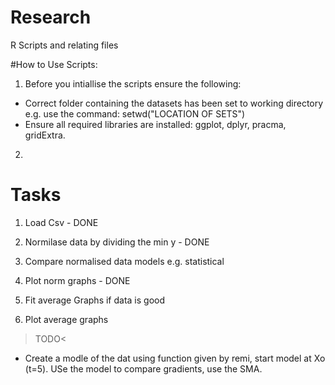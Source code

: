 # Research
R Scripts and relating files

#How to Use Scripts:
1. Before you intiallise the scripts ensure the following:
- Correct folder containing the datasets has been set to working directory e.g. use the command: setwd("LOCATION OF SETS")
- Ensure all required libraries are installed: ggplot, dplyr, pracma, gridExtra.
2. 

# Tasks

1. Load Csv - DONE
2. Normilase data by dividing the min y - DONE

3. Compare normalised data models e.g. statistical 

4. Plot norm graphs - DONE

5. Fit average Graphs if data is good
6. Plot average graphs


>TODO< 
- Create a modle of the dat using function given by remi, start model at Xo (t=5).
  USe the model to compare gradients, use the SMA.
